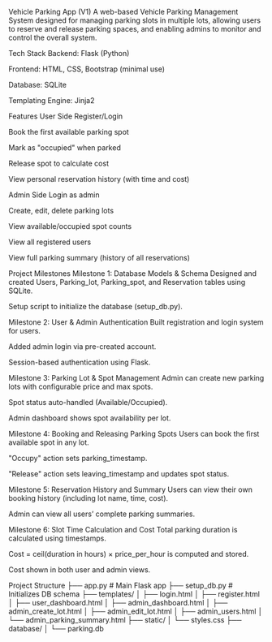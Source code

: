 Vehicle Parking App (V1)
A web-based Vehicle Parking Management System designed for managing parking slots in multiple lots, allowing users to reserve and release parking spaces, and enabling admins to monitor and control the overall system.

Tech Stack
Backend: Flask (Python)

Frontend: HTML, CSS, Bootstrap (minimal use)

Database: SQLite

Templating Engine: Jinja2

Features
User Side
Register/Login

Book the first available parking spot

Mark as "occupied" when parked

Release spot to calculate cost

View personal reservation history (with time and cost)

Admin Side
Login as admin

Create, edit, delete parking lots

View available/occupied spot counts

View all registered users

View full parking summary (history of all reservations)

Project Milestones
Milestone 1: Database Models & Schema
Designed and created Users, Parking_lot, Parking_spot, and Reservation tables using SQLite.

Setup script to initialize the database (setup_db.py).

Milestone 2: User & Admin Authentication
Built registration and login system for users.

Added admin login via pre-created account.

Session-based authentication using Flask.

Milestone 3: Parking Lot & Spot Management
Admin can create new parking lots with configurable price and max spots.

Spot status auto-handled (Available/Occupied).

Admin dashboard shows spot availability per lot.

Milestone 4: Booking and Releasing Parking Spots
Users can book the first available spot in any lot.

"Occupy" action sets parking_timestamp.

"Release" action sets leaving_timestamp and updates spot status.

Milestone 5: Reservation History and Summary
Users can view their own booking history (including lot name, time, cost).

Admin can view all users’ complete parking summaries.

Milestone 6: Slot Time Calculation and Cost
Total parking duration is calculated using timestamps.

Cost = ceil(duration in hours) × price_per_hour is computed and stored.

Cost shown in both user and admin views.


Project Structure
├── app.py                  # Main Flask app
├── setup_db.py             # Initializes DB schema
├── templates/
│   ├── login.html
│   ├── register.html
│   ├── user_dashboard.html
│   ├── admin_dashboard.html
│   ├── admin_create_lot.html
│   ├── admin_edit_lot.html
│   ├── admin_users.html
│   └── admin_parking_summary.html
├── static/
│   └── styles.css
├── database/
│   └── parking.db
